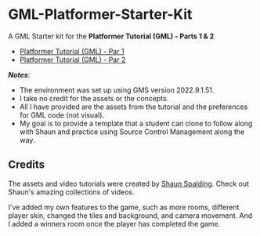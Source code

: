 # GML-Platformer-Starter-Kit

A GML Starter kit for the **Platformer Tutorial (GML) - Parts 1 & 2**  

* [Platformer Tutorial (GML) - Par 1](https://youtu.be/2z4981CxFkw)
* [Platformer Tutorial (GML) - Par 2](https://youtu.be/CUFm5DZm-A8)

***Notes***: 

* The environment was set up using GMS version 2022.9.1.51. 
* I take no credit for the assets or the concepts.
* All I have provided are the assets from the tutorial and the preferences for GML code (not visual).
* My goal is to provide a template that a student can clone to follow along with Shaun and practice using Source Control Management along the way.

## Credits
The assets and video tutorials were created by [Shaun Spalding](https://www.youtube.com/c/ShaunSpalding).
Check out Shaun's amazing collections of videos.

I've added my own features to the game, such as more rooms, different player skin, changed the tiles and background, and camera movement. And I added a winners room once the player has completed the game.

